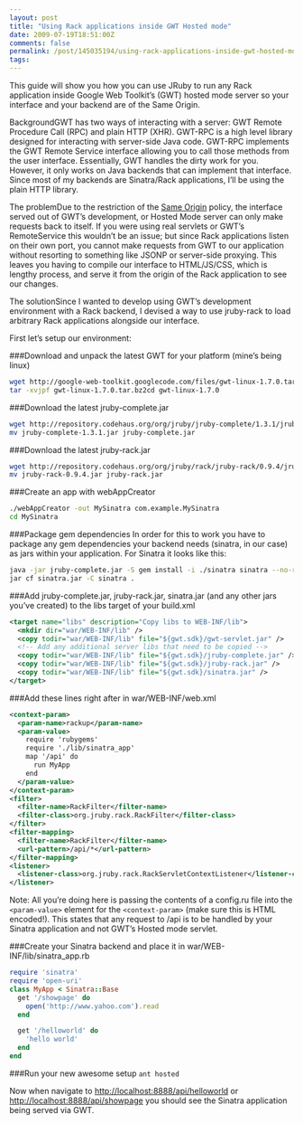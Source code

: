 ```yaml
---
layout: post
title: "Using Rack applications inside GWT Hosted mode"
date: 2009-07-19T18:51:00Z
comments: false
permalink: /post/145035194/using-rack-applications-inside-gwt-hosted-mode
tags:
---
```




This guide will show you how you can use JRuby to run any Rack application inside Google Web Toolkit’s (GWT) hosted mode server so your interface and your backend are of the Same Origin.

BackgroundGWT has two ways of interacting with a server: GWT Remote Procedure Call (RPC) and plain HTTP (XHR). GWT-RPC is a high level library designed for interacting with server-side Java code. GWT-RPC implements the GWT Remote Service interface allowing you to call those methods from the user interface. Essentially, GWT handles the dirty work for you. However, it only works on Java backends that can implement that interface. Since most of my backends are Sinatra/Rack applications, I’ll be using the plain HTTP library.

The problemDue to the restriction of the [Same Origin](http://en.wikipedia.org/wiki/Same_origin_policy) policy, the interface served out of GWT’s development, or Hosted Mode server can only make requests back to itself. If you were using real servlets or GWT’s RemoteService this wouldn’t be an issue; but since Rack applications listen on their own port, you cannot make requests from GWT to our application without resorting to something like JSONP or server-side proxying. This leaves you having to compile our interface to HTML/JS/CSS, which is lengthy process, and serve it from the origin of the Rack application to see our changes.

The solutionSince I wanted to develop using GWT’s development environment with a Rack backend, I devised a way to use jruby-rack to load arbitrary Rack applications alongside our interface.

First let’s setup our environment:

###Download and unpack the latest GWT for your platform (mine’s being linux)

```sh
wget http://google-web-toolkit.googlecode.com/files/gwt-linux-1.7.0.tar.bz2
tar -xvjpf gwt-linux-1.7.0.tar.bz2cd gwt-linux-1.7.0
```

###Download the latest jruby-complete.jar

```sh
wget http://repository.codehaus.org/org/jruby/jruby-complete/1.3.1/jruby-complete-1.3.1.jar
mv jruby-complete-1.3.1.jar jruby-complete.jar
```

###Download the latest jruby-rack.jar

```sh
wget http://repository.codehaus.org/org/jruby/rack/jruby-rack/0.9.4/jruby-rack-0.9.4.jar
mv jruby-rack-0.9.4.jar jruby-rack.jar
```

###Create an app with webAppCreator
```sh
./webAppCreator -out MySinatra com.example.MySinatra
cd MySinatra
```


###Package gem dependencies
In order for this to work you have to package any gem dependencies your backend needs (sinatra, in our case) as jars within your application. For Sinatra it looks like this:

```sh
java -jar jruby-complete.jar -S gem install -i ./sinatra sinatra --no-rdoc --no-ri
jar cf sinatra.jar -C sinatra .
```

###Add jruby-complete.jar, jruby-rack.jar, sinatra.jar (and any other jars you’ve created) to the libs target of your build.xml

```xml
<target name="libs" description="Copy libs to WEB-INF/lib">
  <mkdir dir="war/WEB-INF/lib" />
  <copy todir="war/WEB-INF/lib" file="${gwt.sdk}/gwt-servlet.jar" />
  <!-- Add any additional server libs that need to be copied -->
  <copy todir="war/WEB-INF/lib" file="${gwt.sdk}/jruby-complete.jar" />
  <copy todir="war/WEB-INF/lib" file="${gwt.sdk}/jruby-rack.jar" />
  <copy todir="war/WEB-INF/lib" file="${gwt.sdk}/sinatra.jar" />
</target>
```

###Add these lines right after <web-app> in war/WEB-INF/web.xml
```xml
<context-param>
  <param-name>rackup</param-name>
  <param-value>
    require 'rubygems'
    require './lib/sinatra_app'
    map '/api' do
      run MyApp 
    end
  </param-value>
</context-param>
<filter>
  <filter-name>RackFilter</filter-name>
  <filter-class>org.jruby.rack.RackFilter</filter-class>
</filter>
<filter-mapping>
  <filter-name>RackFilter</filter-name>
  <url-pattern>/api/*</url-pattern>
</filter-mapping>
<listener>
  <listener-class>org.jruby.rack.RackServletContextListener</listener-class>
</listener>
```

Note: All you’re doing here is passing the contents of a config.ru file into the `<param-value>` element for the `<context-param>` (make sure this is HTML encoded!). This states that any request to /api is to be handled by your Sinatra application and not GWT’s Hosted mode servlet.

###Create your Sinatra backend and place it in war/WEB-INF/lib/sinatra_app.rb

```ruby
require 'sinatra'
require 'open-uri'
class MyApp < Sinatra::Base
  get '/showpage' do
    open('http://www.yahoo.com').read
  end

  get '/helloworld' do
    'hello world'
  end
end
```

###Run your new awesome setup
`ant hosted`

Now when navigate to [http://localhost:8888/api/helloworld](http://localhost:8888/api/helloworld) or [http://localhost:8888/api/showpage](http://localhost:8888/api/showpage) you should see the Sinatra application being served via GWT.
